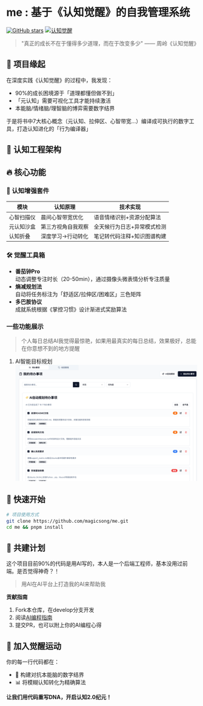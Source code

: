 # me : 基于《认知觉醒》的自我管理系统

[![GitHub stars](https://img.shields.io/github/stars/magicsong/me?style=social)](https://github.com/magicsong/me/stargazers)
[![认知觉醒](https://img.shields.io/badge/理论支撑-《认知觉醒》-orange)](https://book.douban.com/subject/35193035/)

> "真正的成长不在于懂得多少道理，而在于改变多少" —— 周岭《认知觉醒》

## 🌟 项目缘起
在深度实践《认知觉醒》的过程中，我发现：
- 90%的成长困境源于「道理都懂但做不到」
- 「元认知」需要可视化工具才能持续激活
- 本能脑/情绪脑/理智脑的博弈需要数字结界

于是将书中7大核心概念（元认知、拉伸区、心智带宽...）编译成可执行的数字工具，打造认知进化的「行为编译器」

## 🧠 认知工程架构

## 🔥 核心功能
### 🎯 认知增强套件
| 模块       | 认知原理                 | 技术实现                          |
|------------|--------------------------|-----------------------------------|
| 心智扫描仪 | 晨间心智带宽优化         | 语音情绪识别+资源分配算法         |
| 元认知沙盒 | 第三方视角自我观察       | 全天候行为日志+异常模式检测        |
| 认知折叠   | 深度学习->行动转化       | 笔记转代码注释+知识图谱构建        |

### 🛠️ 觉醒工具箱
- **番茄钟Pro**  
  动态调整专注时长（20-50min），通过摄像头微表情分析专注质量
- **熵减规划法**  
  自动将任务标注为「舒适区/拉伸区/困难区」三色矩阵
- **多巴胺协议**  
  成就系统根据《掌控习惯》设计渐进式奖励算法

### 一些功能展示
> 个人每日总结AI我觉得最惊艳，如果用最真实的每日总结，效果极好，总能在你意想不到的地方提醒
1. AI智能目标规划
  ![](./docs/img/ai_todo.jpg)
## 🚀 快速开始
```bash
# 项目使用方式
git clone https://github.com/magicsong/me.git
cd me && pnpm install
```

## 🌱 共建计划

这个项目目前90%的代码是用AI写的，本人是一个后端工程师，基本没用过前端。是否觉得神奇？！
> 用AI在AI平台上打造我的AI来帮助我

**贡献指南**  
1. Fork本仓库，在develop分支开发
2. 阅读[AI编程指南](./docs/ai_programming_guide.md)
3. 提交PR，也可以附上你的AI编程心得

## 📮 加入觉醒运动
你的每一行代码都在：
- 🔄 构建对抗本能脑的数字结界
- 📊 将模糊认知转化为精确算法

**让我们用代码重写DNA，开启认知2.0纪元！**